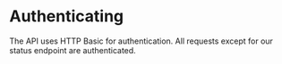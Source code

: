 # Authenticating

The API uses HTTP Basic for authentication. All requests except for our status
endpoint are authenticated.
